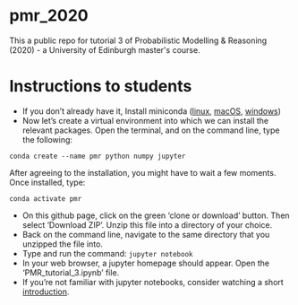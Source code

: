 # pmr_2020

This a public repo for tutorial 3 of Probabilistic Modelling & Reasoning (2020) - a University of Edinburgh master's course.

# Instructions to students
- If you don’t already have it, Install miniconda  ([linux](https://conda.io/projects/conda/en/latest/user-guide/install/linux.html), [macOS](https://conda.io/projects/conda/en/latest/user-guide/install/macos.html), [windows](https://conda.io/projects/conda/en/latest/user-guide/install/windows.html))
- Now let’s create a virtual environment into which we can install the relevant packages. Open the terminal, and on the command line, type the following: 

`conda create --name pmr python numpy jupyter`

After agreeing to the installation, you might have to wait a few moments. Once installed, type:

`conda activate pmr`

- On this github page, click on the green ‘clone or download’ button. Then select ‘Download ZIP’. Unzip this file into a directory of your choice.
- Back on the command line, navigate to the same directory that you unzipped the file into.
- Type and run the command: `jupyter notebook`
- In your web browser, a jupyter homepage should appear. Open the ‘PMR_tutorial_3.ipynb’ file.
- If you’re not familiar with jupyter notebooks, consider watching a short [introduction](https://www.coursera.org/lecture/python-project/introduction-to-jupyter-notebooks-UTXU5).
